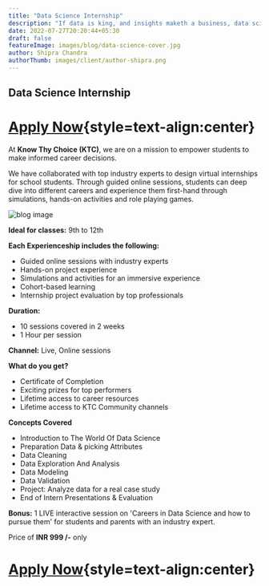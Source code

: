 ```yaml
---
title: "Data Science Internship"
description: "If data is king, and insights maketh a business, data science is the future. Take this internship to understand if you will love it too"
date: 2022-07-27T20:20:44+05:30
draft: false
featureImage: images/blog/data-science-cover.jpg
author: Shipra Chandra
authorThumb: images/client/author-shipra.png
---
```


## Data Science Internship

# [Apply Now](https://forms.office.com/r/Wwe2xJwWj6){style=text-align:center}


At __Know Thy Choice (KTC)__, we are on a mission to empower students to make informed career decisions.

We have collaborated with top industry experts to design virtual internships for school students. Through guided online sessions, students can deep dive into different careers and experience them first-hand through simulations, hands-on activities and role playing games.

![blog image](/images/blog/data-science-post-1.jpg)


__Ideal for classes:__ 9th to 12th

__Each Experienceship includes the following:__
- Guided online sessions with industry experts 
- Hands-on project experience
- Simulations and activities for an immersive experience
- Cohort-based learning
- Internship project evaluation by top professionals

__Duration:__
- 10 sessions covered in 2 weeks
- 1 Hour per session

__Channel:__ Live, Online sessions

__What do you get?__
- Certificate of Completion
- Exciting prizes for top performers
- Lifetime access to career resources 
- Lifetime access to KTC Community channels


__Concepts Covered__
- Introduction to The World Of Data Science
- Preparation Data & picking Attributes
- Data Cleaning
- Data Exploration And Analysis
- Data Modeling
- Data Validation
- Project: Analyze data for a real case study
- End of Intern Presentations & Evaluation

__Bonus:__  1 LIVE interactive session on 'Careers in Data Science and how to pursue them' for students and parents with an industry expert.

Price of **INR 999 /-** only

# [Apply Now](https://forms.office.com/r/Wwe2xJwWj6){style=text-align:center}
